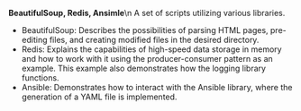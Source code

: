**BeautifulSoup, Redis, Ansimle**\n
A set of scripts utilizing various libraries.
- BeautifulSoup: Describes the possibilities of parsing HTML pages, pre-editing files, and creating modified files in the desired directory.
- Redis: Explains the capabilities of high-speed data storage in memory and how to work with it using the producer-consumer pattern as an example. This example also demonstrates how the logging library functions.
- Ansible: Demonstrates how to interact with the Ansible library, where the generation of a YAML file is implemented.
